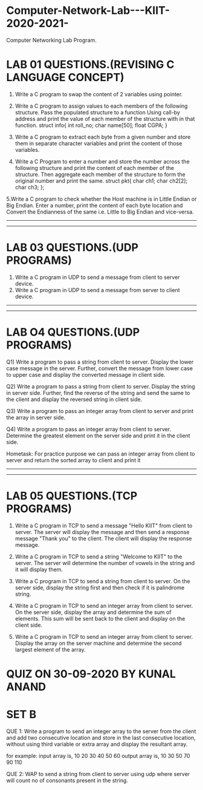 # Computer-Network-Lab---KIIT-2020-2021-
Computer Networking Lab Program.

LAB 01 QUESTIONS.(REVISING C LANGUAGE CONCEPT)
==============================================

1. Write a C program to swap the content of 2 variables using pointer.

2. Write a C program to assign values to each members of the following structure. Pass the populated structure to a function Using call-by address and print the value of each member of the structure with in that function.
struct info{
int roll_no;
char name[50];
float CGPA;
}

3. Write a C program to extract each byte from a given number and store them in separate character variables and print the content of those variables.

4. Write a C Program to enter a number and store the number across the following structure and print the content of each member of the structure. Then aggregate each member of the structure to form the original number and print the same.
struct pkt{
char ch1;
char ch2[2];
char ch3;
};

5.Write a C program to check whether the Host machine is in Little Endian or Big Endian. Enter a number, print the content of each byte location and Convert the Endianness of the same i.e. Little to Big Endian and vice-versa.

------------------------------------------------------------------------------------------------------------------------------------------------------------------
------------------------------------------------------------------------------------------------------------------------------------------------------------------

LAB 03 QUESTIONS.(UDP PROGRAMS)
=================================

1. Write a C program in UDP to send a message from client to server device.
2. Write a C program in UDP to send a message from server to client device.

-----------------------------------------------------------------------------------------------------------------------------------------------------------
-----------------------------------------------------------------------------------------------------------------------------------------------------------

LAB O4 QUESTIONS.(UDP PROGRAMS)
====================================

Q1)  Write a program to pass a string from client to server. Display the lower case message in the server. Further, convert the message from lower case to upper case and display the converted message in client side.

Q2) Write a program to pass a string from client to server. Display the string in server side. Further, find the reverse of the string and send the same to the client and display the  reversed string in client side.

Q3) Write a program to pass an integer array from client to server and print the array in server side.

Q4) Write a program to pass an integer array from client to server. Determine the greatest element on the server side and print it in the client side.

Hometask: For practice purpose we can pass an integer array from client to server and return the sorted array to client and print it

----------------------------------------------------------------------------------------------------------------------------------------------------------------
----------------------------------------------------------------------------------------------------------------------------------------------------------------

LAB 05 QUESTIONS.(TCP PROGRAMS)
====================================

1. Write a C program in TCP to send a message "Hello KIIT" from client to server. The server will display the message and then send a response message "Thank you" to the client. The client will display the response message.

2. Write a C program in TCP to send a string "Welcome to KIIT" to the server. The server will determine the number of vowels in the string and it will display them.

3. Write a C program in TCP to send a string from client to server. On the server side, display the string first and then check if it is palindrome string.

4. Write a C program in TCP to send an integer array from client to server. On the server side, display the array and determine the sum of elements. This sum will be sent back to the client and display on the client side.

5. Write a C program in TCP to send an integer array from client to server. Display the array on the server machine and determine the second largest element of the array.

QUIZ ON 30-09-2020 BY KUNAL ANAND
======================================

SET B
=======

QUE 1: Write a program to send an integer array to the server from the client and add two consecutive location and store in the last consecutive location, without using third variable or extra array and display the resultant array.

for example:
input array is, 10 20 30 40 50 60
output array is, 10 30 50 70 90 110

QUE 2: WAP to send a string from client to server using udp where server will count no of consonants present in the string.
